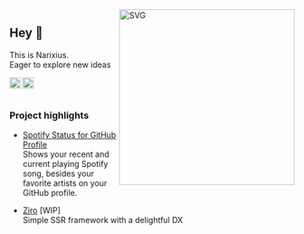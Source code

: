 <img align="right" width="310" alt="SVG" src="https://github-bio.vercel.app" />

## Hey 👋

This is Narixius. <br />
Eager to explore new ideas

<a href="https://twitter.com/Narixius">
  <img align="left" alt="Narixius | Twitter" width="20px" src="https://colored-icons.vercel.app/_next/static/media/twitter.47c771b7.svg" />
</a>
<a href="https://twitch.tv/narixius_">
  <img align="left" alt="Narixius | Dribbble" width="20px" src="https://colored-icons.vercel.app/_next/static/media/twitch.b08a94aa.svg"  />
</a>

<br />
<br />

### Project highlights

- [Spotify Status for GitHub Profile](https://github.com/Narixius/github-profile-spotify-status)<br/>
  Shows your recent and current playing Spotify song, besides your favorite artists on your GitHub profile.


- [Ziro](https://github.com/zirojs/ziro) [WIP]<br/>
  Simple SSR framework with a delightful DX 
